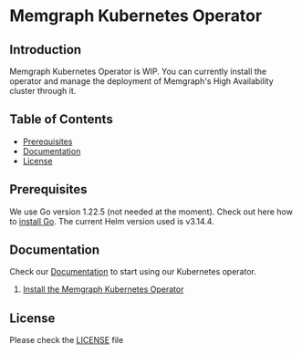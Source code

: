 # Memgraph Kubernetes Operator

## Introduction

Memgraph Kubernetes Operator is WIP. You can currently install the operator and manage the deployment of Memgraph's High Availability cluster
through it.

## Table of Contents

- [Prerequisites](#prerequisites)
- [Documentation](#documentation)
- [License](#license)

## Prerequisites

We use Go version 1.22.5 (not needed at the moment). Check out here how to [install Go](https://go.dev/doc/install).
The current Helm version used is v3.14.4.

## Documentation

Check our [Documentation](/docs) to start using our Kubernetes operator.

1. [Install the Memgraph Kubernetes Operator](docs/installation.md)

## License

Please check the [LICENSE](LICENSE) file
